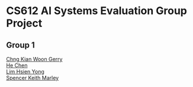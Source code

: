 # CS612 AI Systems Evaluation Group Project
## Group 1
[Chng Kian Woon Gerry](mailto:gerry.chng.2020@mitb.smu.edu.sg)<br>
[He Chen](mailto:chen.he.2020@mitb.smu.edu.sg)<br>
[Lim Hsien Yong](mailto:hy.lim.2021@mitb.smu.edu.sg)<br>
[Spencer Keith Marley](mailto:skmarley.2021@mitb.smu.edu.sg)<br>
